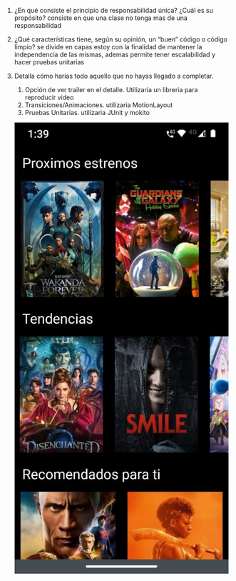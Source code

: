 1. ¿En qué consiste el principio de responsabilidad única? ¿Cuál es su propósito?
   consiste en que una clase no tenga mas de una responsabilidad
2. ¿Qué características tiene, según su opinión, un “buen” código o código limpio?
    se divide en capas estoy con la finalidad de mantener la independencia de las mismas, ademas
   permite tener escalabilidad y hacer pruebas unitarias
3. Detalla cómo harías todo aquello que no hayas llegado a completar.
   1. Opción de ver trailer en el detalle. Utilizaria un libreria para reproducir video
   2. Transiciones/Animaciones. utilizaria MotionLayout
   3. Pruebas Unitarias. utilizaria JUnit y mokito
   
   ![](https://github.com/asaelorte/movies/blob/main/moviesHome.jpeg)

